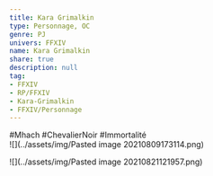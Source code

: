 ```yaml
---  
title: Kara Grimalkin  
type: Personnage, OC  
genre: PJ  
univers: FFXIV  
name: Kara Grimalkin  
share: true  
description: null  
tag:  
- FFXIV  
- RP/FFXIV  
- Kara-Grimalkin  
- FFXIV/Personnage  
---  
```

  
#Mhach #ChevalierNoir #Immortalité  
![](../assets/img/Pasted image 20210809173114.png)  
  
![](../assets/img/Pasted image 20210821121957.png)  
  
